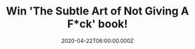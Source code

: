 ---
campaign-uuid: "c-47847c6c-1694-4334-835f-e729330b2e1d"
type: "Competition"
category: "Gifts"
date: "2020-04-22T06:00:00.000Z"
end-date: "2020-06-22T23:59:00.000Z"
disable-form: false
is_promoted: false
has_entry_page: true
title: "Win 'The Subtle Art of Not Giving A F*ck' book!"
competition-description: "<p>For decades we’ve been told that positive thinking is\
  \ the key to a happy, rich life. But those days are over. “Fuck positivity,” Mark\
  \ Manson says. “Let’s be honest; sometimes things are messed up and we have to live\
  \ with it.” For the past few years, Manson—via his wildly popular blog—has been\
  \ working on correcting our delusional expectations for ourselves and for the world.\
  \ He now brings his hard-fought wisdom to this groundbreaking book.“In life, we\
  \ have a limited amount of f*cks to give. So you must choose your fucks wisely.”\
  </p>\n<p>If want to know more, click below and it could be yours.</p>\n"
hero-header: "Win 'The Subtle Art of Not Giving A F*ck' book!"
terms-confirmation: "N/A"
banner-img: "https://assets.expresslyapp.com/asset-62b825b7-91c9-4bc5-82c5-8962f7beca06.jpg"
logo-left-href: "http://club.expressly.io"
logo-left-image: "https://assets.expresslyapp.com/asset-3ca802fb-82a3-459b-aabe-d64ffdcb4a8c.jpg"
logo-left-title: "Expressly club"
bg-image-hero: "https://assets.expresslyapp.com/asset-493c3b6f-6e98-4a33-80f4-1426e643c772.png"
bg-image-first: "https://assets.expresslyapp.com/asset-cf14fb61-75d0-4b30-a623-0ec9a2ff07d5.jpg"
section1-content: "<p>For decades we’ve been told that positive thinking is the key\
  \ to a happy, rich life. But those days are over. “Fuck positivity,” Mark Manson\
  \ says. “Let’s be honest; sometimes things are messed up and we have to live with\
  \ it.” For the past few years, Manson—via his wildly popular blog—has been working\
  \ on correcting our delusional expectations for ourselves and for the world. He\
  \ now brings his hard-fought wisdom to this groundbreaking book.“In life, we have\
  \ a limited amount of f*cks to give. So you must choose your fucks wisely.”</p>\n"
entry-title: "Win 'The Subtle Art of Not Giving A F*ck' book!"
entry-content: "<p>Enter the draw to win Enter Shikari 'Nothing Is True &amp; Everything\
  \ Is Possible’ album by completing the form below before 23:59 on the 22nd of June\
  \ 2020.</p>\n"
has-winner: false
prize-description: "'The Subtle Art of Not Giving A F*ck' book!"
special-conditions: "Multiple entries are allowed up to one every day."
country-restrictions:
- "GB"
---
